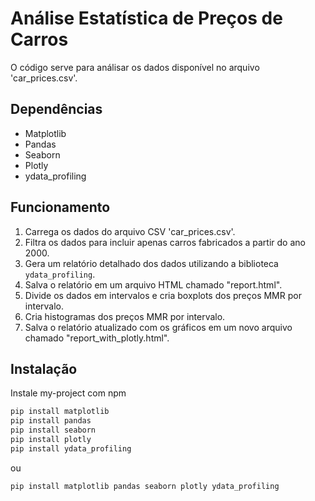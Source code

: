 # Análise Estatística de Preços de Carros

O código serve para análisar os dados disponível no arquivo 'car_prices.csv'. 

## Dependências
- Matplotlib
- Pandas
- Seaborn
- Plotly
- ydata_profiling

## Funcionamento
1. Carrega os dados do arquivo CSV 'car_prices.csv'.
2. Filtra os dados para incluir apenas carros fabricados a partir do ano 2000.
3. Gera um relatório detalhado dos dados utilizando a biblioteca `ydata_profiling`.
4. Salva o relatório em um arquivo HTML chamado "report.html".
5. Divide os dados em intervalos e cria boxplots dos preços MMR por intervalo.
6. Cria histogramas dos preços MMR por intervalo.
7. Salva o relatório atualizado com os gráficos em um novo arquivo chamado "report_with_plotly.html".



## Instalação

Instale my-project com npm

```bash
pip install matplotlib 
pip install pandas 
pip install seaborn 
pip install plotly 
pip install ydata_profiling
```
ou
```bash
pip install matplotlib pandas seaborn plotly ydata_profiling
```
    
